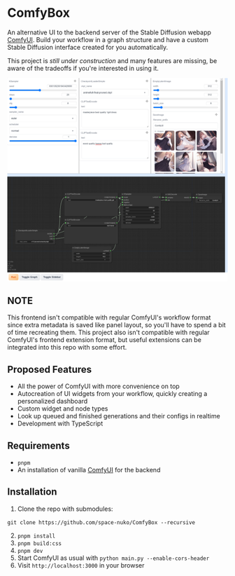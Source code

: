 # ComfyBox

An alternative UI to the backend server of the Stable Diffusion webapp [ComfyUI](https://github.com/comfyanonymous/ComfyUI). Build your workflow in a graph structure and have a custom Stable Diffusion interface created for you automatically.

This project is *still under construction* and many features are missing, be aware of the tradeoffs if you're interested in using it.

![Screenshot](./static/screenshot.png)

## NOTE

This frontend isn't compatible with regular ComfyUI's workflow format since extra metadata is saved like panel layout, so you'll have to spend a bit of time recreating them. This project also isn't compatible with regular ComfyUI's frontend extension format, but useful extensions can be integrated into this repo with some effort.

## Proposed Features
- All the power of ComfyUI with more convenience on top
- Autocreation of UI widgets from your workflow, quickly creating a personalized dashboard
- Custom widget and node types
- Look up queued and finished generations and their configs in realtime
- Development with TypeScript

## Requirements

- `pnpm`
- An installation of vanilla [ComfyUI](https://github.com/comfyanonymous/ComfyUI) for the backend

## Installation

1. Clone the repo with submodules:

```
git clone https://github.com/space-nuko/ComfyBox --recursive
```

2. `pnpm install`
4. `pnpm build:css`
5. `pnpm dev`
6. Start ComfyUI as usual with `python main.py --enable-cors-header`
7. Visit `http://localhost:3000` in your browser

